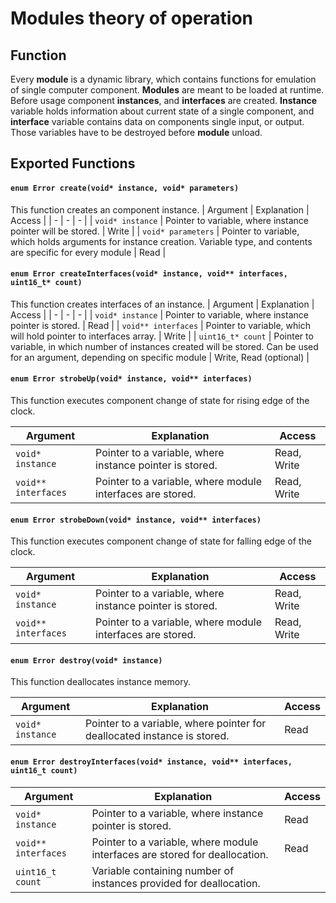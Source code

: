 # Modules theory of operation

##  Function

Every **module** is a dynamic library, which contains functions for emulation of single computer component. **Modules** are meant to be loaded at runtime. Before usage component **instances**, and **interfaces** are created. **Instance** variable holds information about current state of a single component, and **interface** variable contains data on components single input, or output. Those variables have to be destroyed before **module** unload.

## Exported Functions

#### **`enum Error create(void* instance, void* parameters)`**

This function creates an component instance.
| Argument | Explanation | Access |
| - | - | - |
| `void* instance` | Pointer to variable, where instance pointer will be stored. | Write |
| `void* parameters` | Pointer to variable, which holds arguments for instance creation. Variable type, and contents are specific for every module | Read |

#### **`enum Error createInterfaces(void* instance, void** interfaces, uint16_t* count)`**

This function creates interfaces of an instance.
| Argument | Explanation | Access |
| - | - | - |
| `void* instance` | Pointer to variable, where instance pointer is stored. | Read |
| `void** interfaces` | Pointer to variable, which will hold pointer to interfaces array. | Write |
| `uint16_t* count` | Pointer to variable, in which number of instances created will be stored. Can be used for an argument, depending on specific module | Write, Read (optional) |

#### **`enum Error strobeUp(void* instance, void** interfaces)`**

This function executes component change of state for rising edge of the clock.

| Argument | Explanation | Access |
| - | - | - |
| `void* instance` | Pointer to a variable, where instance pointer is stored. | Read, Write |
| `void** interfaces` | Pointer to a variable, where module interfaces are stored. | Read, Write |

#### **`enum Error strobeDown(void* instance, void** interfaces)`**

This function executes component change of state for falling edge of the clock.

| Argument | Explanation | Access |
| - | - | - |
| `void* instance` | Pointer to a variable, where instance pointer is stored. | Read, Write |
| `void** interfaces` | Pointer to a variable, where module interfaces are stored. | Read, Write |

#### **`enum Error destroy(void* instance)`**

This function deallocates instance memory.

| Argument | Explanation | Access |
| - | - | - |
| `void* instance` | Pointer to a variable, where pointer for deallocated instance is stored. | Read |

#### **`enum Error destroyInterfaces(void* instance, void** interfaces, uint16_t count)`**

| Argument | Explanation | Access |
| - | - | - |
| `void* instance` | Pointer to a variable, where instance pointer is stored. | Read |
| `void** interfaces` | Pointer to a variable, where module interfaces are stored for deallocation. | Read |
| `uint16_t count` | Variable containing number of instances provided for deallocation. |
